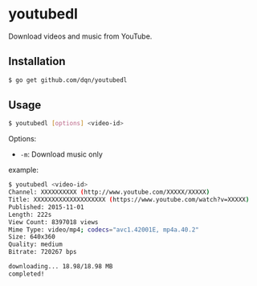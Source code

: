 # youtubedl

Download videos and music from YouTube.

## Installation

```bash
$ go get github.com/dqn/youtubedl
```

## Usage

```bash
$ youtubedl [options] <video-id>
```

Options:

- `-m`: Download music only

example:

```bash
$ youtubedl <video-id>
Channel: XXXXXXXXXX (http://www.youtube.com/XXXXX/XXXXX)
Title: XXXXXXXXXXXXXXXXXXXX (https://www.youtube.com/watch?v=XXXXX)
Published: 2015-11-01
Length: 222s
View Count: 8397018 views
Mime Type: video/mp4; codecs="avc1.42001E, mp4a.40.2"
Size: 640x360
Quality: medium
Bitrate: 720267 bps

downloading... 18.98/18.98 MB
completed!
```
